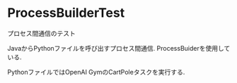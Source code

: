 # ProcessBuilderTest
プロセス間通信のテスト

JavaからPythonファイルを呼び出すプロセス間通信.
ProcessBuiderを使用している.

PythonファイルではOpenAI GymのCartPoleタスクを実行する.
